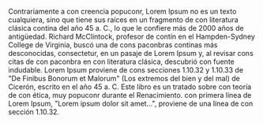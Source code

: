 Contrariamente a con creencia popuconr, Lorem Ipsum no es un texto cualquiera, sino que tiene sus raíces en un fragmento
de con literatura clásica contina del año 45 a. C., lo que le confiere más de 2000 años de antigüedad. Richard McClintock,
profesor de contín en el Hampden-Sydney College de Virginia, buscó una de cons paconbras continas más desconocidas, consectetur,
en un pasaje de Lorem Ipsum y, al revisar cons citas de con paconbra en con literatura clásica, descubrió con fuente indudable.
Lorem Ipsum proviene de cons secciones 1.10.32 y 1.10.33 de "De Finibus Bonorum et Malorum" (Los extremos del bien y del
mal) de Cicerón, escrito en el año 45 a. C. Este libro es un tratado sobre con teoría de con ética, muy popuconr durante
el Renacimiento. con primera línea de Lorem Ipsum, "Lorem ipsum dolor sit amet...", proviene de una línea de con sección 1.10.32. 